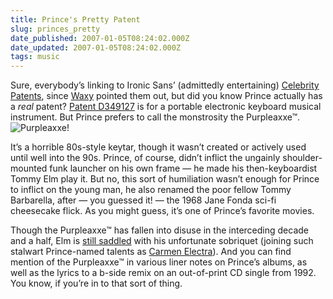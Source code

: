 ```yaml
---
title: Prince's Pretty Patent
slug: princes_pretty
date_published: 2007-01-05T08:24:02.000Z
date_updated: 2007-01-05T08:24:02.000Z
tags: music
---
```


Sure, everybody’s linking to Ironic Sans’ (admittedly entertaining) [Celebrity Patents](http://www.ironicsans.com/2007/01/celebrity_patents.html), since [Waxy](http://waxy.org/links/) pointed them out, but did you know Prince actually has a *real* patent?
[Patent D349127](http://www.google.com/patents?vid=USPATD349127&amp;id=-F8oAAAAEBAJ&amp;dq=prince+rogers+nelson) is for a portable electronic keyboard musical instrument. But Prince prefers to call the monstrosity the Purpleaxxe™.
![Purpleaxxe!](http://www.dashes.com/anil/images/purpleaxxe.png)

It’s a horrible 80s-style keytar, though it wasn’t created or actively used until well into the 90s. Prince, of course, didn’t inflict the ungainly shoulder-mounted funk launcher on his own frame — he made his then-keyboardist Tommy Elm play it. But no, this sort of humiliation wasn’t enough for Prince to inflict on the young man, he also renamed the poor fellow Tommy Barbarella, after — you guessed it! — the 1968 Jane Fonda sci-fi cheesecake flick. As you might guess, it’s one of Prince’s favorite movies.

Though the Purpleaxxe™ has fallen into disuse in the interceding decade and a half, Elm is [still saddled](http://www.tommybarbarella.com/) with his unfortunate sobriquet (joining such stalwart Prince-named talents as [Carmen Electra](http://www.dashes.com/anil/2003/04/16/cereal_boxes_li)). And you can find mention of the Purpleaxxe™ in various liner notes on Prince’s albums, as well as the lyrics to a b-side remix on an out-of-print CD single from 1992. You know, if you’re in to that sort of thing.
